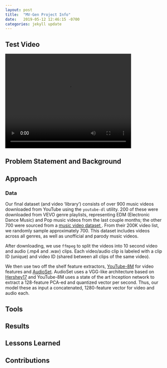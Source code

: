 ```yaml
---
layout: post
title:  "MV-Gen Project Info"
date:   2019-05-12 12:46:15 -0700
categories: jekyll update
---
```


## Test Video
<video width="400" height="300" controls>
  <source src="{{ site.baseurl }}/assets/videos/182.mp4" type="video/mp4">
  Your browser does not support the controls tag.
</video>

## Problem Statement and Background

## Approach

### Data

Our final dataset (and video ‘library’) consists of over 900 music videos downloaded from YouTube using the `youtube-dl` utility. 200 of these were downloaded from VEVO genre playlists, representing EDM (Electronic Dance Music) and Pop music videos from the last couple months; the other 700 were sourced from a [music video dataset ](https://github.com/csehong/VM-NET). From their 200K video list, we randomly sample approximately 700. This dataset includes videos across all genres, as well as unofficial and parody music videos. 

After downloading, we use `ffmpeg` to split the videos into 10 second video and audio (.mp4 and .wav) clips. Each video/audio clip is labeled with a clip ID (unique) and video ID (shared between all clips of the same video). 

We then use two off the shelf feature extractors, [YouTube-8M](https://research.google.com/youtube8m/) for video features and [AudioSet](https://research.google.com/audioset/). AudioSet uses a VGG-like architecture based on [Hershey17](https://ai.google/research/pubs/pub45611) and YouTube-8M uses a state of the art Inception network to extract a 128-feature PCA-ed and quantized vector per second. Thus, our model these as input a concatenated, 1280-feature vector for video and audio each. 

## Tools

## Results

## Lessons Learned

## Contributions
